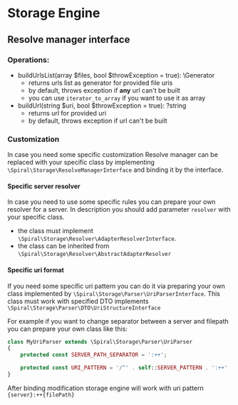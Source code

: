 # Storage Engine

## Resolve manager interface

### Operations:
- buildUrlsList(array $files, bool $throwException = true): \Generator
  - returns urls list as generator for provided file uris
  - by default, throws exception if **any** url can't be built
  - you can use `iterator_to_array` if you want to use it as array
- buildUrl(string $uri, bool $throwException = true): ?string
  - returns url for provided uri
  - by default, throws exception if url can't be built
  
### Customization
In case you need some specific customization Resolve manager can be replaced with your specific class 
by implementing `\Spiral\Storage\ResolveManagerInterface` and binding it by the interface.

#### Specific server resolver
In case you need to use some specific rules you can prepare your own resolver for a server. In description 
you should add parameter `resolver` with your specific class.
- the class must implement `\Spiral\Storage\Resolver\AdapterResolverInterface`.
- the class can be inherited from `\Spiral\Storage\Resolver\AbstractAdapterResolver`

#### Specific uri format
If you need some specific uri pattern you can do it via preparing your own class 
implemented by `\Spiral\Storage\Parser\UriParserInterface`.
This class must work with specified DTO implements `\Spiral\Storage\Parser\DTO\UriStructureInterface`

For example if you want to change separator between a server and filepath you can prepare your own class like this:
```php
class MyUriParser extends \Spiral\Storage\Parser\UriParser
{
    protected const SERVER_PATH_SEPARATOR = ':++';

    protected const URI_PATTERN = '/^' . self::SERVER_PATTERN . ':++' . self::FILE_PATH_PATTERN . '$/';
}
```

After binding modification storage engine will work with uri pattern `{server}:++{filePath}`
